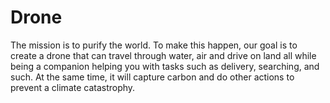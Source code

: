 # Drone
The mission is to purify the world. To make this happen, our goal is to create a drone that can travel through water, air and drive on land all while being a companion helping you with tasks such as delivery, searching, and such. At the same time, it will capture carbon and do other actions to prevent a climate catastrophy.
